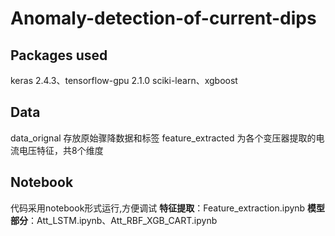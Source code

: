 # Anomaly-detection-of-current-dips

## Packages used
keras 2.4.3、tensorflow-gpu 2.1.0 
sciki-learn、xgboost
## Data
data_orignal 存放原始骤降数据和标签
feature_extracted 为各个变压器提取的电流电压特征，共8个维度
## Notebook
代码采用notebook形式运行,方便调试
**特征提取**：Feature_extraction.ipynb
**模型部分**：Att_LSTM.ipynb、Att_RBF_XGB_CART.ipynb